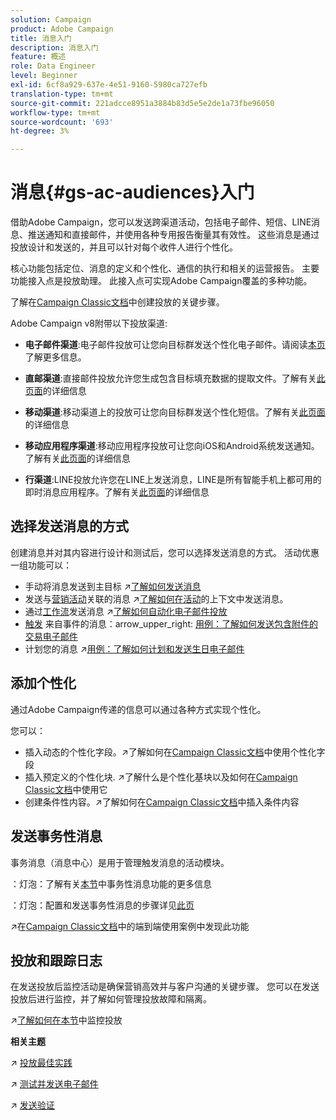 ```yaml
---
solution: Campaign
product: Adobe Campaign
title: 消息入门
description: 消息入门
feature: 概述
role: Data Engineer
level: Beginner
exl-id: 6cf8a929-637e-4e51-9160-5980ca727efb
translation-type: tm+mt
source-git-commit: 221adcce8951a3884b83d5e5e2de1a73fbe96050
workflow-type: tm+mt
source-wordcount: '693'
ht-degree: 3%

---
```


# 消息{#gs-ac-audiences}入门

借助Adobe Campaign，您可以发送跨渠道活动，包括电子邮件、短信、LINE消息、推送通知和直接邮件，并使用各种专用报告衡量其有效性。 这些消息是通过投放设计和发送的，并且可以针对每个收件人进行个性化。

核心功能包括定位、消息的定义和个性化、通信的执行和相关的运营报告。 主要功能接入点是投放助理。 此接入点可实现Adobe Campaign覆盖的多种功能。

了解在[Campaign Classic文档](https://experienceleague.adobe.com/docs/campaign-classic/using/sending-messages/key-steps-when-creating-a-delivery/steps-about-delivery-creation-steps.html)中创建投放的关键步骤。

Adobe Campaign v8附带以下投放渠道:

* **电子邮件渠道**:电子邮件投放可让您向目标群发送个性化电子邮件。请阅读[本页](../send/email.md)了解更多信息。

* **直邮渠道**:直接邮件投放允许您生成包含目标填充数据的提取文件。了解有关[此页面](../send/direct-mail.md)的详细信息

* **移动渠道**:移动渠道上的投放可让您向目标群发送个性化短信。了解有关[此页面](../send/sms.md)的详细信息

* **移动应用程序渠道**:移动应用程序投放可让您向iOS和Android系统发送通知。了解有关[此页面](../send/push.md)的详细信息
* **行渠道**:LINE投放允许您在LINE上发送消息，LINE是所有智能手机上都可用的即时消息应用程序。了解有关[此页面](https://experienceleague.adobe.com/docs/campaign-classic/using/sending-messages/line-channel.html)的详细信息

## 选择发送消息的方式

创建消息并对其内容进行设计和测试后，您可以选择发送消息的方式。 活动优惠一组功能可以：

* 手动将消息发送到主目标
:arrow_upper_right:[了解如何发送消息](https://experienceleague.adobe.com/docs/campaign-classic/using/sending-messages/sending-emails/sending-an-email/sending-messages.html)
* 发送与[营销活动](https://experienceleague.adobe.com/docs/campaign-classic/using/orchestrating-campaigns/orchestrate-campaigns/setting-up-marketing-campaigns.html)关联的消息
:arrow_upper_right:[了解如何在活动](https://experienceleague.adobe.com/docs/campaign-classic/using/orchestrating-campaigns/orchestrate-campaigns/marketing-campaign-deliveries.html)的上下文中发送消息。
* 通过[工作流](https://experienceleague.adobe.com/docs/campaign-classic/using/automating-with-workflows/introduction/about-workflows.html)发送消息
:arrow_upper_right:[了解如何自动化电子邮件投放](https://experienceleague.adobe.com/docs/campaign-classic/using/automating-with-workflows/action-activities/delivery.html)
* [触发](https://experienceleague.adobe.com/docs/campaign-classic/using/transactional-messaging/introduction/about-transactional-messaging.html) 来自事件的消息：arrow_upper_right: [用例：了解如何发送包含附件的交易电子邮件](https://experienceleague.adobe.com/docs/campaign-classic/using/transactional-messaging/use-case/transactional-email-with-attachments.html)
* 计划您的消息
:arrow_upper_right:[用例：了解如何计划和发送生日电子邮件](https://experienceleague.adobe.com/docs/campaign-classic/using/automating-with-workflows/use-cases/deliveries/sending-a-birthday-email.html?)


## 添加个性化

通过Adobe Campaign传递的信息可以通过各种方式实现个性化。

您可以：

* 插入动态的个性化字段。:arrow_upper_right:了解如何在[Campaign Classic文档](https://experienceleague.adobe.com/docs/campaign-classic/using/sending-messages/personalizing-deliveries/personalization-fields.html)中使用个性化字段
* 插入预定义的个性化块.
:arrow_upper_right:了解什么是个性化基块以及如何在[Campaign Classic文档](https://experienceleague.adobe.com/docs/campaign-classic/using/sending-messages/personalizing-deliveries/personalization-blocks.html)中使用它
* 创建条件性内容。:arrow_upper_right:了解如何在[Campaign Classic文档](https://experienceleague.adobe.com/docs/campaign-classic/using/sending-messages/personalizing-deliveries/conditional-content.html)中插入条件内容

## 发送事务性消息

事务消息（消息中心）是用于管理触发消息的活动模块。

：灯泡：了解有关[本节](../dev/architecture.md#transac-msg-archi)中事务性消息功能的更多信息

：灯泡：配置和发送事务性消息的步骤详见[此页](../send/transactional.md)

:arrow_upper_right:在[Campaign Classic文档](https://experienceleague.adobe.com/docs/campaign-classic/using/transactional-messaging/use-case/transactional-email-with-attachments.html?lang=en#transactional-messaging)中的端到端使用案例中发现此功能

## 投放和跟踪日志

在发送投放后监控活动是确保营销高效并与客户沟通的关键步骤。 您可以在发送投放后进行监控，并了解如何管理投放故障和隔离。

:arrow_upper_right:[了解如何在本节](https://experienceleague.adobe.com/docs/campaign-classic/using/sending-messages/monitoring-deliveries/about-delivery-monitoring.html?lang=en#sending-messages)中监控投放


**相关主题**

:arrow_upper_right: [投放最佳实践](https://experienceleague.adobe.com/docs/campaign-classic/using/sending-messages/key-steps-when-creating-a-delivery/delivery-bestpractices/delivery-best-practices.html)

:arrow_upper_right: [测试并发送电子邮件](https://experienceleague.adobe.com/docs/campaign-classic/using/sending-messages/sending-emails/sending-an-email/sending-messages.html)

:arrow_upper_right: [发送验证](https://experienceleague.adobe.com/docs/campaign-classic/using/sending-messages/key-steps-when-creating-a-delivery/steps-validating-the-delivery.html)
